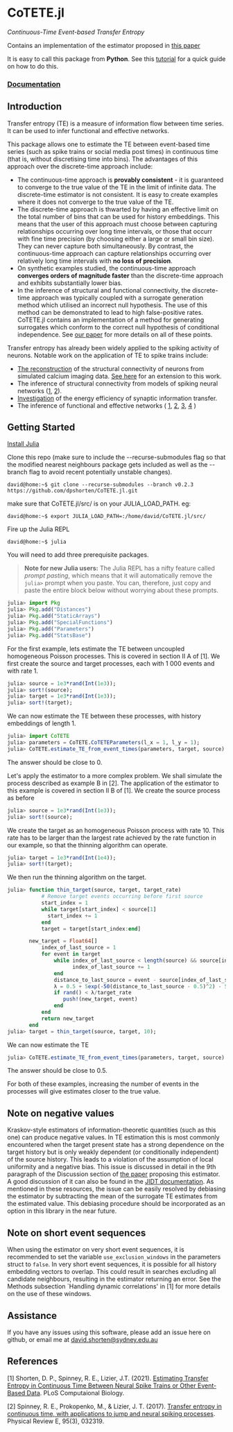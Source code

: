 # CoTETE.jl
*Continuous-Time Event-based Transfer Entropy*

Contains an implementation of the estimator proposed in [this paper](https://doi.org/10.1371/journal.pcbi.1008054)

It is easy to call this package from **Python**. See this [tutorial](https://dpshorten.github.io/CoTETE.jl/docs/build/quickStartPython/) for a quick guide on how to do this.

### [Documentation](https://dpshorten.github.io/CoTETE.jl/docs/build/index.html)

## Introduction

Transfer entropy (TE) is a measure of information flow between time series. It can be used to
infer functional and effective networks.

This package allows one to estimate the TE between event-based time series
(such as spike trains or social media post times) in continuous time (that is, without discretising
time into bins). The advantages of this approach over the discrete-time approach include:
* The continuous-time approach is **provably consistent** - it is guaranteed to converge to the true
  value of the TE in the limit of infinite data. The discrete-time estimator is not consistent. It is easy to create examples
  where it does not converge to the true value of the TE.
* The discrete-time approach is thwarted by having an effective limit on the total number of bins
  that can be used for history embeddings. This means that the user of this approach must choose between
  capturing relationships occurring over long time intervals, or those that occurr with fine time precision
  (by choosing either a large or small bin size).
  They can never capture both simultaneously. By contrast, the continuous-time approach can capture
  relationships occurring over relatively long time intervals with **no loss of precision**.
* On synthetic examples studied, the continuous-time approach **converges orders of magnitude faster**
  than the discrete-time approach and exhibits substantially lower bias.
* In the inference of structural and functional connectivity, the discrete-time approach was typically
  coupled with a surrogate generation method which utilised an incorrect null hypothesis. The
  use of this method can be demonstrated to lead to high false-positive rates.
  CoTETE.jl contains an implementation of a method for generating surrogates which conform to the
  correct null hypothesis of conditional independence.
See [our paper](https://doi.org/10.1371/journal.pcbi.1008054) for more details on all of these points.

Transfer entropy has already been widely applied to the spiking activity of neurons.
Notable work on the application of TE to spike trains include:
* [The reconstruction](https://doi.org/10.1371/journal.pcbi.1002653) of the
  structural connectivity of neurons from simulated calcium imaging data.
  [See here](https://doi.org/10.1371/journal.pone.0098842) for an extension to this work.
* The inference of structural connectivity from models of spiking neural networks
  ([1](https://doi.org/10.1007/s10827-013-0443-y), [2](https://doi.org/10.1371/journal.pone.0027431)).
* [Investigation](https://doi.org/10.1371/journal.pcbi.1007226) of the energy efficiency of
  synaptic information transfer.
* The inference of functional and effective networks (
  [1](https://doi.org/10.1523/jneurosci.2177-15.2016),
  [2](https://doi.org/10.1371/journal.pone.0115764),
  [3](https://doi.org/10.1371/journal.pcbi.1004858),
  [4](https://doi.org/10.1103/PhysRevE.90.022721)
  )

## Getting Started

[Install Julia](https://julialang.org/downloads/)

Clone this repo (make sure to include the --recurse-submodules flag so that the modified nearest neighbours
package gets included as well as the --branch flag to avoid recent potentially unstable changes).

```console
david@home:~$ git clone --recurse-submodules --branch v0.2.3 https://github.com/dpshorten/CoTETE.jl.git
```

make sure that CoTETE.jl/src/ is on your JULIA_LOAD_PATH. eg:

```console
david@home:~$ export JULIA_LOAD_PATH=:/home/david/CoTETE.jl/src/
```

Fire up the Julia REPL

```console
david@home:~$ julia
```
You will need to add three prerequisite packages.

>**Note for new Julia users:** The Julia REPL has a nifty feature called *prompt pasting*, which means that it
> will automatically remove the `julia>` prompt when you paste. You can, therefore, just copy and paste the entire block
> below without worrying about these prompts.

```julia
julia> import Pkg
julia> Pkg.add("Distances")
julia> Pkg.add("StaticArrays")
julia> Pkg.add("SpecialFunctions")
julia> Pkg.add("Parameters")
julia> Pkg.add("StatsBase")
```
For the first example, lets estimate the TE between uncoupled homogeneous Poisson processes. This
is covered in section II A of [1].
We first create the source and target processes, each with 1 000 events and with rate 1.

```julia
julia> source = 1e3*rand(Int(1e3));
julia> sort!(source);
julia> target = 1e3*rand(Int(1e3));
julia> sort!(target);
```

We can now estimate the TE between these processes, with history embeddings of length 1.

```julia
julia> import CoTETE
julia> parameters = CoTETE.CoTETEParameters(l_x = 1, l_y = 1);
julia> CoTETE.estimate_TE_from_event_times(parameters, target, source)
```

The answer should be close to 0.

Let's apply the estimator to a more complex problem. We shall simulate the process described as example B
in [2]. The application of the estimator to this example is covered in section II B of [1].
We create the source process as before

```julia
julia> source = 1e3*rand(Int(1e3));
julia> sort!(source);
```

We create the target as an homogeneous Poisson process with rate 10. This rate has to be larger than the largest rate
achieved by the rate function in our example, so that the thinning algorithm can operate.

```julia
julia> target = 1e3*rand(Int(1e4));
julia> sort!(target);
```

We then run the thinning algorithm on the target.

```julia
julia> function thin_target(source, target, target_rate)
           # Remove target events occurring before first source
    	   start_index = 1
    	   while target[start_index] < source[1]
           	 start_index += 1
    	   end
    	   target = target[start_index:end]

	   new_target = Float64[]
    	   index_of_last_source = 1
    	   for event in target
               while index_of_last_source < length(source) && source[index_of_last_source + 1] < event
               	     index_of_last_source += 1
               end
               distance_to_last_source = event - source[index_of_last_source]
               λ = 0.5 + 5exp(-50(distance_to_last_source - 0.5)^2) - 5exp(-50(-0.5)^2)
               if rand() < λ/target_rate
               	  push!(new_target, event)
               end
           end
    	   return new_target
       end
julia> target = thin_target(source, target, 10);
```

We can now estimate the TE

```julia
julia> CoTETE.estimate_TE_from_event_times(parameters, target, source)
```
The answer should be close to 0.5.

For both of these examples, increasing the number of events in the processes will give estimates closer to the true value.

## Note on negative values

Kraskov-style estimators of information-theoretic quantities (such as this one) can produce negative values. In TE estimation this is most commonly encountered when the target present state has a strong dependence on the target history but is only weakly dependent (or conditionally independent) of the source history. This leads to a violation of the assumption of local uniformity and a negative bias. This issue is discussed in detail in the 9th paragraph of the Discussion section of [the paper](https://doi.org/10.1371/journal.pcbi.1008054) proposing this estimator. A good discussion of it can also be found in the [JIDT documentation](https://github.com/jlizier/jidt/wiki/FAQs#what-does-it-mean-if-i-get-negative-results-from-a-kraskov-stoegbauer-grassberger-estimator). As mentioned in these resources, the issue can be easily resolved by debiasing the estimator by subtracting the mean of the surrogate TE estimates from the estimated value. This debiasing procedure should be incorporated as an option in this library in the near future.

## Note on short event sequences

When using the estimator on very short event sequences, it is recommended to set the variable ```use_exclusion_windows``` in the parameters struct to ```false```. In very short event sequences, it is possible for all history embedding vectors to overlap. This could result in searches excluding all candidate neighbours, resulting in the estimator returning an error. See the Methods subsection `Handling dynamic correlations' in [1] for more details on the use of these windows.

## Assistance

If you have any issues using this software, please add an issue here on github, or email me at david.shorten@sydney.edu.au

## References

[1] Shorten, D. P., Spinney, R. E., Lizier, J.T. (2021). [Estimating Transfer Entropy in Continuous Time Between Neural Spike Trains or Other Event-Based Data](https://doi.org/10.1371/journal.pcbi.1008054). PLoS Computaional Biology.

[2] Spinney, R. E., Prokopenko, M., & Lizier, J. T. (2017). [Transfer entropy in continuous time, with applications to jump and neural spiking processes](https://doi.org/10.1103/PhysRevE.95.032319). Physical Review E, 95(3), 032319.
